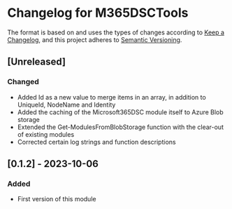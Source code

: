# Changelog for M365DSCTools

The format is based on and uses the types of changes according to [Keep a Changelog](https://keepachangelog.com/en/1.0.0/),
and this project adheres to [Semantic Versioning](https://semver.org/spec/v2.0.0.html).

## [Unreleased]

### Changed

- Added Id as a new value to merge items in an array, in addition to UniqueId, NodeName and Identity
- Added the caching of the Microsoft365DSC module itself to Azure Blob storage
- Extended the Get-ModulesFromBlobStorage function with the clear-out of existing modules
- Corrected certain log strings and function descriptions

## [0.1.2] - 2023-10-06

### Added

- First version of this module
